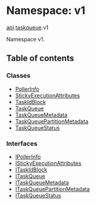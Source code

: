 # Namespace: v1

[api](proto.temporal.api.md).[taskqueue](proto.temporal.api.taskqueue.md).v1

Namespace v1.

## Table of contents

### Classes

- [PollerInfo](../classes/proto.temporal.api.taskqueue.v1.pollerinfo.md)
- [StickyExecutionAttributes](../classes/proto.temporal.api.taskqueue.v1.stickyexecutionattributes.md)
- [TaskIdBlock](../classes/proto.temporal.api.taskqueue.v1.taskidblock.md)
- [TaskQueue](../classes/proto.temporal.api.taskqueue.v1.taskqueue.md)
- [TaskQueueMetadata](../classes/proto.temporal.api.taskqueue.v1.taskqueuemetadata.md)
- [TaskQueuePartitionMetadata](../classes/proto.temporal.api.taskqueue.v1.taskqueuepartitionmetadata.md)
- [TaskQueueStatus](../classes/proto.temporal.api.taskqueue.v1.taskqueuestatus.md)

### Interfaces

- [IPollerInfo](../interfaces/proto.temporal.api.taskqueue.v1.ipollerinfo.md)
- [IStickyExecutionAttributes](../interfaces/proto.temporal.api.taskqueue.v1.istickyexecutionattributes.md)
- [ITaskIdBlock](../interfaces/proto.temporal.api.taskqueue.v1.itaskidblock.md)
- [ITaskQueue](../interfaces/proto.temporal.api.taskqueue.v1.itaskqueue.md)
- [ITaskQueueMetadata](../interfaces/proto.temporal.api.taskqueue.v1.itaskqueuemetadata.md)
- [ITaskQueuePartitionMetadata](../interfaces/proto.temporal.api.taskqueue.v1.itaskqueuepartitionmetadata.md)
- [ITaskQueueStatus](../interfaces/proto.temporal.api.taskqueue.v1.itaskqueuestatus.md)
